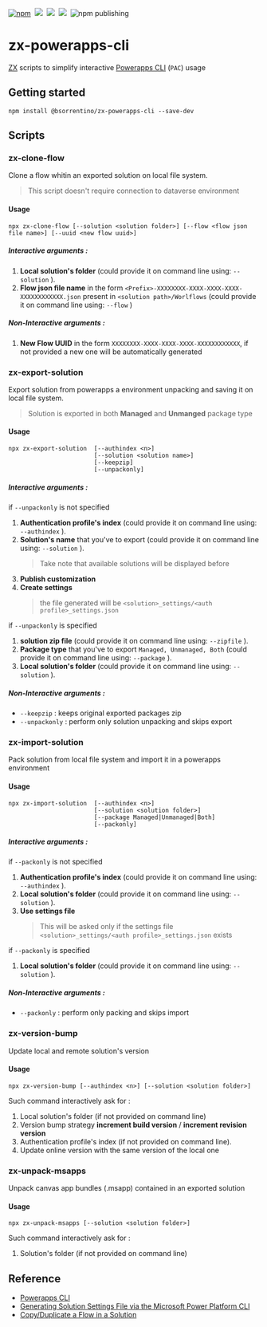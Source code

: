 [![npm](https://img.shields.io/npm/v/@bsorrentino/zx-powerapps-cli.svg)](https://www.npmjs.com/package/@bsorrentino/zx-powerapps-cli)&nbsp;
<img src="https://img.shields.io/github/forks/bsorrentino/zx-powerapps-cli.svg">&nbsp;
<img src="https://img.shields.io/github/stars/bsorrentino/zx-powerapps-cli.svg">&nbsp;
<a href="https://github.com/bsorrentino/zx-powerapps-cli/issues">
<img src="https://img.shields.io/github/issues/bsorrentino/zx-powerapps-cli.svg"></a>&nbsp;
![npm publishing](https://github.com/bsorrentino/zx-powerapps-cli/actions/workflows/npm-publish.yml/badge.svg)

# zx-powerapps-cli

[ZX] scripts to simplify interactive [Powerapps CLI] (`PAC`) usage

## Getting started 

```
npm install @bsorrentino/zx-powerapps-cli --save-dev
```

## Scripts

### zx-clone-flow

Clone a flow whitin an exported solution on local file system.
> This script doesn't require connection to dataverse environment

#### Usage 
```
npx zx-clone-flow [--solution <solution folder>] [--flow <flow json file name>] [--uuid <new flow uuid>]
```
##### Interactive arguments :
1. **Local solution's folder** (could provide it on command line using: `--solution` ).  
1. **Flow json file name** in the form `<Prefix>-XXXXXXXX-XXXX-XXXX-XXXX-XXXXXXXXXXXX.json` present in `<solution path>/Worlflows` (could provide it on command line using: `--flow` )

##### Non-Interactive arguments :
1. **New Flow UUID** in the form `XXXXXXXX-XXXX-XXXX-XXXX-XXXXXXXXXXXX`, if not provided a new one will be automatically generated

### zx-export-solution
Export solution from powerapps a environment unpacking and saving it on local file system.
> Solution is exported in both **Managed** and **Unmanged** package type

#### Usage 
```
npx zx-export-solution  [--authindex <n>] 
                        [--solution <solution name>] 
                        [--keepzip]
                        [--unpackonly]
```
##### Interactive arguments :
if `--unpackonly` is not specified
   1. **Authentication profile's index** (could provide it on command line using: `--authindex` ).
   1. **Solution's name** that you've to export (could provide it on command line using: `--solution` ). 
      > Take note that available solutions will be displayed before
   1. **Publish customization**
   1. **Create settings**
      > the file generated will be `<solution>_settings/<auth profile>_settings.json`

if `--unpackonly` is specified    
   1. **solution zip file** (could provide it on command line using: `--zipfile` ).
   1. **Package type** that you've to export `Managed, Unmanaged, Both` (could provide it on command line using: `--package` ). 
   1. **Local solution's folder** (could provide it on command line using: `--solution` ). 
##### Non-Interactive arguments :
* `--keepzip` : keeps original exported packages zip
* `--unpackonly` : perform only solution unpacking and skips export 

### zx-import-solution
Pack solution from local file system and import it in a powerapps environment 

#### Usage 
```
npx zx-import-solution  [--authindex <n>] 
                        [--solution <solution folder>] 
                        [--package Managed|Unmanaged|Both] 
                        [--packonly]
```
##### Interactive arguments :

if `--packonly` is not specified
   1. **Authentication profile's index** (could provide it on command line using: `--authindex` ).
   1. **Local solution's folder** (could provide it on command line using: `--solution` ). 
   1. **Use settings file**
      > This will be asked only if the settings file `<solution>_settings/<auth profile>_settings.json` exists 

if `--packonly` is specified
   1. **Local solution's folder** (could provide it on command line using: `--solution` ). 

##### Non-Interactive arguments :
* `--packonly` : perform only packing and skips import 

### zx-version-bump
Update local and remote solution's version

#### Usage 
```
npx zx-version-bump [--authindex <n>] [--solution <solution folder>]
```
Such command interactively ask for :
1. Local solution's folder (if not provided on command line) 
1. Version bump strategy **increment build version** / **increment revision version**
1. Authentication profile's index (if not provided on command line).
1. Update online version with the same version of the local one

### zx-unpack-msapps
Unpack canvas app bundles (.msapp) contained in an exported solution

#### Usage 
```
npx zx-unpack-msapps [--solution <solution folder>]
```
Such command interactively ask for :
1. Solution's folder (if not provided on command line) 

## Reference 

* [Powerapps CLI](https://docs.microsoft.com/en-us/power-apps/developer/data-platform/powerapps-cli#common-commands)
* [Generating Solution Settings File via the Microsoft Power Platform CLI](https://crmchap.co.uk/generating-solution-settings-file-via-the-microsoft-power-platform-cli/)
* [Copy/Duplicate a Flow in a Solution]

[Powerapps CLI]: https://docs.microsoft.com/en-us/power-apps/developer/data-platform/powerapps-cli#common-commands
[ZX]: https://www.npmjs.com/package/zx
[Powerapps CLI (pac)]: https://docs.microsoft.com/en-us/powerapps/developer/data-platform/powerapps-cli
[Copy/Duplicate a Flow in a Solution]: https://powerusers.microsoft.com/t5/Building-Flows/Copy-Duplicate-a-Flow-in-a-Solution/td-p/487483